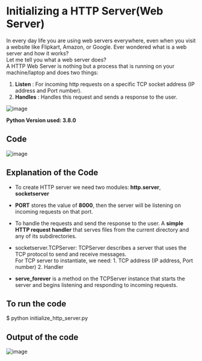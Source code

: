 # Initializing a HTTP Server(Web Server)

In every day life you are using web servers everywhere, even when you visit a website like Flipkart, Amazon, or Google. Ever wondered what is a web server and how it works?  
Let me tell you what a web server does?  
A HTTP Web Server is nothing but a process that is running on your machine/laptop and does two things:

1. **Listen** : For incoming http requests on a specific TCP socket address (IP address and Port number).
2. **Handles** : Handles this request and sends a response to the user.

![image](https://hackernoon.com/drafts/jot3yv6.png)

**Python Version used: 3.8.0**

## Code

![image](https://i.imgur.com/Ltty3Oj.png)

## Explanation of the Code

- To create HTTP server we need two modules: **http.server**, **socketserver**
- **PORT** stores the value of **8000**, then the server will be listening on incoming requests on that port.
- To handle the requests and send the response to the user. A **simple HTTP request handler** that serves files from the current directory and any of its subdirectories.
- socketserver.TCPServer: TCPServer describes a server that uses the TCP protocol to send and receive messages.  
  For TCP server to instantiate, we need: 1. TCP address (IP address, Port number) 2. Handler

- **serve_forever** is a method on the TCPServer instance that starts the server and begins listening and responding to incoming requests.

## To run the code

\$ python initialize_http_server.py

## Output of the code

![image](https://i.imgur.com/Zt3ikSP.png)

